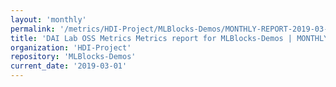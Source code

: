```yaml
---
layout: 'monthly'
permalink: '/metrics/HDI-Project/MLBlocks-Demos/MONTHLY-REPORT-2019-03-01/'
title: 'DAI Lab OSS Metrics Metrics report for MLBlocks-Demos | MONTHLY-REPORT-2019-03-01'
organization: 'HDI-Project'
repository: 'MLBlocks-Demos'
current_date: '2019-03-01'
---
```

